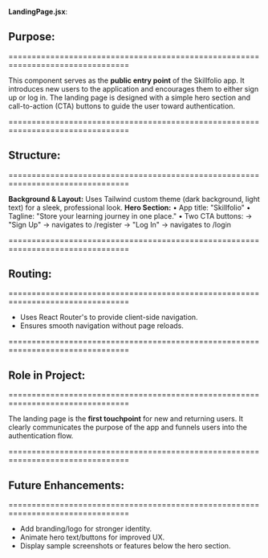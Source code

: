 **LandingPage.jsx**: 
    
  ## Purpose:
  ================================================================================

  This component serves as the **public entry point** of the Skillfolio app.
  It introduces new users to the application and encourages them to either sign up or log in. 
  The landing page is designed with a simple hero section and call-to-action (CTA) buttons to guide the user toward authentication.
  
  ================================================================================

  ## Structure:
  ================================================================================

  **Background & Layout:** Uses Tailwind custom theme (dark background, light text) for a sleek, professional look.
  **Hero Section:**
            • App title: "Skillfolio"
            • Tagline: "Store your learning journey in one place."
            • Two CTA buttons:
                                → "Sign Up" → navigates to /register
                                → "Log In"  → navigates to /login
 
  ================================================================================

  ## Routing:
  ================================================================================

  - Uses React Router's <Link> to provide client-side navigation.
  - Ensures smooth navigation without page reloads.

  ================================================================================

  ## Role in Project:
  ================================================================================

  The landing page is the **first touchpoint** for new and returning users.
  It clearly communicates the purpose of the app and funnels users into the authentication flow.
 
  ================================================================================
 
  ## Future Enhancements:
  ================================================================================

  - Add branding/logo for stronger identity.
  - Animate hero text/buttons for improved UX.
  - Display sample screenshots or features below the hero section.